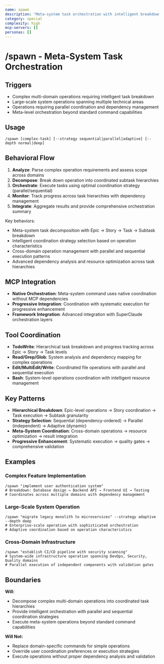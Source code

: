 ```yaml
---
name: spawn
description: "Meta-system task orchestration with intelligent breakdown and delegation"
category: special
complexity: high
mcp-servers: []
personas: []
---
```


# /spawn - Meta-System Task Orchestration

## Triggers
- Complex multi-domain operations requiring intelligent task breakdown
- Large-scale system operations spanning multiple technical areas
- Operations requiring parallel coordination and dependency management
- Meta-level orchestration beyond standard command capabilities

## Usage
```
/spawn [complex-task] [--strategy sequential|parallel|adaptive] [--depth normal|deep]
```

## Behavioral Flow
1. **Analyze**: Parse complex operation requirements and assess scope across domains
2. **Decompose**: Break down operation into coordinated subtask hierarchies
3. **Orchestrate**: Execute tasks using optimal coordination strategy (parallel/sequential)
4. **Monitor**: Track progress across task hierarchies with dependency management
5. **Integrate**: Aggregate results and provide comprehensive orchestration summary

Key behaviors:
- Meta-system task decomposition with Epic → Story → Task → Subtask breakdown
- Intelligent coordination strategy selection based on operation characteristics
- Cross-domain operation management with parallel and sequential execution patterns
- Advanced dependency analysis and resource optimization across task hierarchies
## MCP Integration
- **Native Orchestration**: Meta-system command uses native coordination without MCP dependencies
- **Progressive Integration**: Coordination with systematic execution for progressive enhancement
- **Framework Integration**: Advanced integration with SuperClaude orchestration layers

## Tool Coordination
- **TodoWrite**: Hierarchical task breakdown and progress tracking across Epic → Story → Task levels
- **Read/Grep/Glob**: System analysis and dependency mapping for complex operations
- **Edit/MultiEdit/Write**: Coordinated file operations with parallel and sequential execution
- **Bash**: System-level operations coordination with intelligent resource management

## Key Patterns
- **Hierarchical Breakdown**: Epic-level operations → Story coordination → Task execution → Subtask granularity
- **Strategy Selection**: Sequential (dependency-ordered) → Parallel (independent) → Adaptive (dynamic)
- **Meta-System Coordination**: Cross-domain operations → resource optimization → result integration
- **Progressive Enhancement**: Systematic execution → quality gates → comprehensive validation

## Examples

### Complex Feature Implementation
```
/spawn "implement user authentication system"
# Breakdown: Database design → Backend API → Frontend UI → Testing
# Coordinates across multiple domains with dependency management
```

### Large-Scale System Operation
```
/spawn "migrate legacy monolith to microservices" --strategy adaptive --depth deep
# Enterprise-scale operation with sophisticated orchestration
# Adaptive coordination based on operation characteristics
```

### Cross-Domain Infrastructure
```
/spawn "establish CI/CD pipeline with security scanning"
# System-wide infrastructure operation spanning DevOps, Security, Quality domains
# Parallel execution of independent components with validation gates
```

## Boundaries

**Will:**
- Decompose complex multi-domain operations into coordinated task hierarchies
- Provide intelligent orchestration with parallel and sequential coordination strategies
- Execute meta-system operations beyond standard command capabilities

**Will Not:**
- Replace domain-specific commands for simple operations
- Override user coordination preferences or execution strategies
- Execute operations without proper dependency analysis and validation
